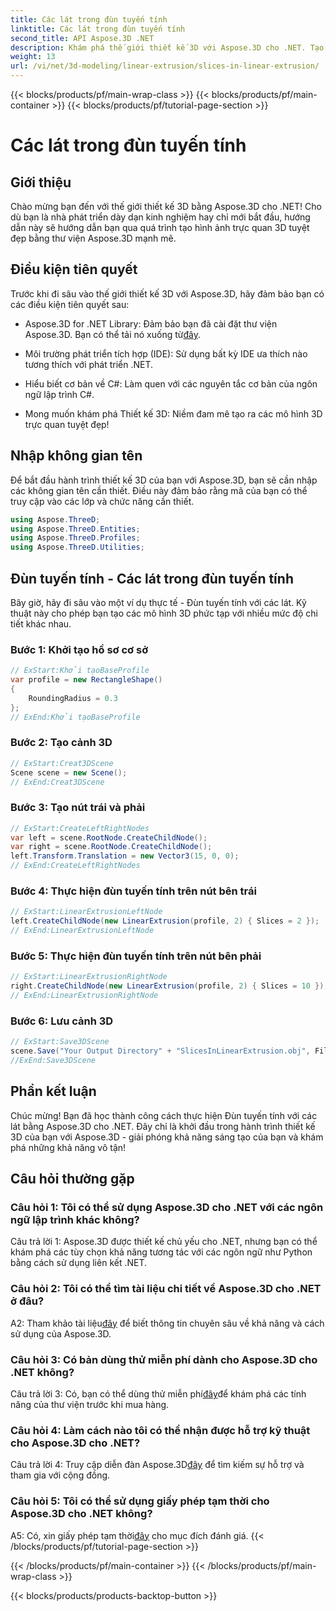 ```yaml
---
title: Các lát trong đùn tuyến tính
linktitle: Các lát trong đùn tuyến tính
second_title: API Aspose.3D .NET
description: Khám phá thế giới thiết kế 3D với Aspose.3D cho .NET. Tạo các mô hình tuyệt đẹp bằng cách sử dụng hướng dẫn ép đùn tuyến tính của chúng tôi.
weight: 13
url: /vi/net/3d-modeling/linear-extrusion/slices-in-linear-extrusion/
---
```


{{< blocks/products/pf/main-wrap-class >}}
{{< blocks/products/pf/main-container >}}
{{< blocks/products/pf/tutorial-page-section >}}

# Các lát trong đùn tuyến tính

## Giới thiệu

Chào mừng bạn đến với thế giới thiết kế 3D bằng Aspose.3D cho .NET! Cho dù bạn là nhà phát triển dày dạn kinh nghiệm hay chỉ mới bắt đầu, hướng dẫn này sẽ hướng dẫn bạn qua quá trình tạo hình ảnh trực quan 3D tuyệt đẹp bằng thư viện Aspose.3D mạnh mẽ.

## Điều kiện tiên quyết

Trước khi đi sâu vào thế giới thiết kế 3D với Aspose.3D, hãy đảm bảo bạn có các điều kiện tiên quyết sau:

-  Aspose.3D for .NET Library: Đảm bảo bạn đã cài đặt thư viện Aspose.3D. Bạn có thể tải nó xuống từ[đây](https://releases.aspose.com/3d/net/).

- Môi trường phát triển tích hợp (IDE): Sử dụng bất kỳ IDE ưa thích nào tương thích với phát triển .NET.

- Hiểu biết cơ bản về C#: Làm quen với các nguyên tắc cơ bản của ngôn ngữ lập trình C#.

- Mong muốn khám phá Thiết kế 3D: Niềm đam mê tạo ra các mô hình 3D trực quan tuyệt đẹp!

## Nhập không gian tên

Để bắt đầu hành trình thiết kế 3D của bạn với Aspose.3D, bạn sẽ cần nhập các không gian tên cần thiết. Điều này đảm bảo rằng mã của bạn có thể truy cập vào các lớp và chức năng cần thiết.

```csharp
using Aspose.ThreeD;
using Aspose.ThreeD.Entities;
using Aspose.ThreeD.Profiles;
using Aspose.ThreeD.Utilities;
```

## Đùn tuyến tính - Các lát trong đùn tuyến tính

Bây giờ, hãy đi sâu vào một ví dụ thực tế - Đùn tuyến tính với các lát. Kỹ thuật này cho phép bạn tạo các mô hình 3D phức tạp với nhiều mức độ chi tiết khác nhau.

### Bước 1: Khởi tạo hồ sơ cơ sở

```csharp
// ExStart:Khởi tạoBaseProfile
var profile = new RectangleShape()
{
    RoundingRadius = 0.3
};
// ExEnd:Khởi tạoBaseProfile
```

### Bước 2: Tạo cảnh 3D

```csharp
// ExStart:Creat3DScene
Scene scene = new Scene();
// ExEnd:Creat3DScene
```

### Bước 3: Tạo nút trái và phải

```csharp
// ExStart:CreateLeftRightNodes
var left = scene.RootNode.CreateChildNode();
var right = scene.RootNode.CreateChildNode();
left.Transform.Translation = new Vector3(15, 0, 0);
// ExEnd:CreateLeftRightNodes
```

### Bước 4: Thực hiện đùn tuyến tính trên nút bên trái

```csharp
// ExStart:LinearExtrusionLeftNode
left.CreateChildNode(new LinearExtrusion(profile, 2) { Slices = 2 });
// ExEnd:LinearExtrusionLeftNode
```

### Bước 5: Thực hiện đùn tuyến tính trên nút bên phải

```csharp
// ExStart:LinearExtrusionRightNode
right.CreateChildNode(new LinearExtrusion(profile, 2) { Slices = 10 });
// ExEnd:LinearExtrusionRightNode
```

### Bước 6: Lưu cảnh 3D

```csharp
// ExStart:Save3DScene
scene.Save("Your Output Directory" + "SlicesInLinearExtrusion.obj", FileFormat.WavefrontOBJ);
//ExEnd:Save3DScene
```

## Phần kết luận

Chúc mừng! Bạn đã học thành công cách thực hiện Đùn tuyến tính với các lát bằng Aspose.3D cho .NET. Đây chỉ là khởi đầu trong hành trình thiết kế 3D của bạn với Aspose.3D - giải phóng khả năng sáng tạo của bạn và khám phá những khả năng vô tận!

## Câu hỏi thường gặp

### Câu hỏi 1: Tôi có thể sử dụng Aspose.3D cho .NET với các ngôn ngữ lập trình khác không?

Câu trả lời 1: Aspose.3D được thiết kế chủ yếu cho .NET, nhưng bạn có thể khám phá các tùy chọn khả năng tương tác với các ngôn ngữ như Python bằng cách sử dụng liên kết .NET.

### Câu hỏi 2: Tôi có thể tìm tài liệu chi tiết về Aspose.3D cho .NET ở đâu?

 A2: Tham khảo tài liệu[đây](https://reference.aspose.com/3d/net/) để biết thông tin chuyên sâu về khả năng và cách sử dụng của Aspose.3D.

### Câu hỏi 3: Có bản dùng thử miễn phí dành cho Aspose.3D cho .NET không?

 Câu trả lời 3: Có, bạn có thể dùng thử miễn phí[đây](https://releases.aspose.com/)để khám phá các tính năng của thư viện trước khi mua hàng.

### Câu hỏi 4: Làm cách nào tôi có thể nhận được hỗ trợ kỹ thuật cho Aspose.3D cho .NET?

 Câu trả lời 4: Truy cập diễn đàn Aspose.3D[đây](https://forum.aspose.com/c/3d/18) để tìm kiếm sự hỗ trợ và tham gia với cộng đồng.

### Câu hỏi 5: Tôi có thể sử dụng giấy phép tạm thời cho Aspose.3D cho .NET không?

 A5: Có, xin giấy phép tạm thời[đây](https://purchase.aspose.com/temporary-license/) cho mục đích đánh giá.
{{< /blocks/products/pf/tutorial-page-section >}}

{{< /blocks/products/pf/main-container >}}
{{< /blocks/products/pf/main-wrap-class >}}

{{< blocks/products/products-backtop-button >}}

